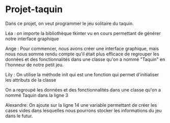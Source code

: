 # Projet-taquin
Dans ce projet, on veut programmer le jeu solitaire du taquin.

Léa : on importe la bibliothèque tkinter vu en cours permettant de générer notre interface graphique

Ange : Pour commencer, nous avons créer une interface graphique, mais nous nous somme rendu compte qu'il était plus efficace de regrouper les données et des fonctionnalités dans une classe qu'on a nommé "Taquin" en l'honneur de notre petit jeu.

Lily : On utilise la méthode init qui est une fonction qui permet d'initialiser les attributs de la classe

On a regroupé les données et des fonctionnalités dans une classe qu'on a nommé Taquin dans la ligne 3









Alexandre: On ajoute sur la ligne 14 une variable permettant de créer les cases vides dans lesquelles nous pourrons stocker les informations du jeu dans le futur.
